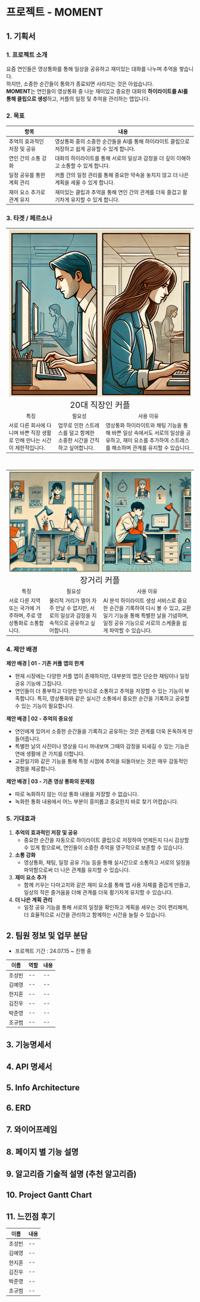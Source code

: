 
# 프로젝트 - MOMENT

## 1. 기획서

### 1. 프로젝트 소개

요즘 연인들은 영상통화를 통해 일상을 공유하고 재미있는 대화를 나누며 추억을 쌓습니다.   
하지만, 소중한 순간들이 통화가 종료되면 사라지는 것은 아쉽습니다.   
**MOMENT**는 연인들이 영상통화 중 나눈 재미있고 중요한 대화의 **하이라이트를 AI를 통해 클립으로 생성**하고, 커플의 일정 및 추억을 관리하는 앱입니다.

### 2. 목표

| 항목 | 내용 |
| --- | --- |
| 추억의 효과적인 저장 및 공유 | 영상통화 중의 소중한 순간들을 AI를 통해 하이라이트 클립으로 저장하고 쉽게 공유할 수 있게 합니다. |
| 연인 간의 소통 강화 | 대화의 하이라이트를 통해 서로의 일상과 감정을 더 깊이 이해하고 소통할 수 있게 합니다. |
| 일정 공유를 통한 계획 관리 | 커플 간의 일정 관리를 통해 중요한 약속을 놓치지 않고 더 나은 계획을 세울 수 있게 합니다. |
| 재미 요소 추가로 관계 유지 | 재미있는 클립과 추억을 통해 연인 간의 관계를 더욱 즐겁고 활기차게 유지할 수 있게 합니다. |


### 3. 타겟 / 페르소나
<table>
  <tr>
    <td colspan="3"><img src="image1.png" alt="alt text" />
    <div style="text-align: center; font-size: 22px;">20대 직장인 커플</div>
    </td>
  </tr>
  <tr>
    <td style="text-align: center;">특징</td>
    <td style="text-align: center;">필요성</td>
    <td style="text-align: center;">사용 이유</td>
  </tr>
  <tr>
    <td> 서로 다른 회사에 다니며 바쁜 직장 생활로 인해 만나는 시간이 제한적입니다. </td>
    <td> 업무로 인한 스트레스를 덜고 함께한 소중한 시간을 간직하고 싶어합니다. </td>
    <td> 영상통화 하이라이트와 채팅 기능을 통해 바쁜 일상 속에서도 서로의 일상을 공유하고, 재미 요소를 추가하여 스트레스를 해소하며 관계를 유지할 수 있습니다. </td>
  </tr>
</table>

<br />

<table>
  <tr>
    <td colspan="3"><img src="image2.png" alt="alt text" />
    <div style="text-align: center; font-size: 22px;">장거리 커플</div>
    </td>
  </tr>
  <tr>
    <td style="text-align: center;">특징</td>
    <td style="text-align: center;">필요성</td>
    <td style="text-align: center;">사용 이유</td>
  </tr>
  <tr>
    <td> 서로 다른 지역 또는 국가에 거주하며, 주로 영상통화로 소통합니다. </td>
    <td> 물리적 거리가 멀어 자주 만날 수 없지만, 서로의 일상과 감정을 지속적으로 공유하고 싶어합니다. </td>
    <td> AI 분석 하이라이트 생성 서비스로 중요한 순간을 기록하여 다시 볼 수 있고, 교환 일기 기능을 통해 특별한 날을 기념하며, 일정 공유 기능으로 서로의 스케줄을 쉽게 파악할 수 있습니다.
 </td>
  </tr>
</table>

### 4. 제안 배경

**제안 배경 | 01 - 기존 커플 앱의 한계**

- 현재 시장에는 다양한 커플 앱이 존재하지만, 대부분의 앱은 단순한 채팅이나 일정 공유 기능에 그칩니다.
- 연인들이 더 풍부하고 다양한 방식으로 소통하고 추억을 저장할 수 있는 기능이 부족합니다. 특히, 영상통화와 같은 실시간 소통에서 중요한 순간을 기록하고 공유할 수 있는 기능이 필요합니다.

**제안 배경 | 02 - 추억의 중요성**

- 연인에게 있어서 소중한 순간들을 기록하고 공유하는 것은 관계를 더욱 돈독하게 만들어줍니다.
- 특별한 날의 사진이나 영상을 다시 꺼내보며 그때의 감정을 되새길 수 있는 기능은 연애 생활에 큰 가치를 더합니다.
- 교환일기와 같은 기능을 통해 특정 시점에 추억을 되돌아보는 것은 매우 감동적인 경험을 제공합니다.

**제안 배경 | 03 - 기존 영상 통화의 문제점**

- 따로 녹화하지 않는 이상 통화 내용을 저장할 수 없습니다.
- 녹화한 통화 내용에서 어느 부분이 흥미롭고 중요한지 바로 찾기 어렵습니다.

### 5. 기대효과

1. **추억의 효과적인 저장 및 공유**
    - 중요한 순간을 자동으로 하이라이트 클립으로 저장하여 언제든지 다시 감상할 수 있게 함으로써, 연인들이 소중한 추억을 영구적으로 보존할 수 있습니다.
2. **소통 강화**
    - 영상통화, 채팅, 일정 공유 기능 등을 통해 실시간으로 소통하고 서로의 일정을 파악함으로써 더 나은 관계를 유지할 수 있습니다.
3. **재미 요소 추가**
    - 함께 키우는 다마고치와 같은 재미 요소를 통해 앱 사용 자체를 즐겁게 만들고, 일상의 작은 즐거움을 더해 관계를 더욱 활기차게 유지할 수 있습니다.
4. **더 나은 계획 관리**
    - 일정 공유 기능을 통해 서로의 일정을 확인하고 계획을 세우는 것이 편리해져, 더 효율적으로 시간을 관리하고 함께하는 시간을 늘릴 수 있습니다.


## 2. 팀원 정보 및 업무 분담
- 프로젝트 기간 : 24.07.15 ~ 진행 중

| 이름 | 역할 | 내용 |
| --- | --- | --- |
| 조성빈 | -- | -- |
| 김예영 | -- | -- |
| 한지훈 | -- | -- |
| 김진우 | -- | -- |
| 박준영 | -- | -- |
| 조규범 | -- | -- |

## 3. 기능명세서


## 4. API 명세서


## 5. Info Architecture


## 6. ERD


## 7. 와이어프레임   


## 8. 페이지 별 기능 설명



## 9. 알고리즘 기술적 설명 (추천 알고리즘)


## 10. Project Gantt Chart


## 11. 느낀점 후기
| 이름 | 내용 |
| --- | --- |
| 조성빈 | -- |
| 김예영 | -- |
| 한지훈 | -- |
| 김진우 | -- |
| 박준영 | -- |
| 조규범 | -- |